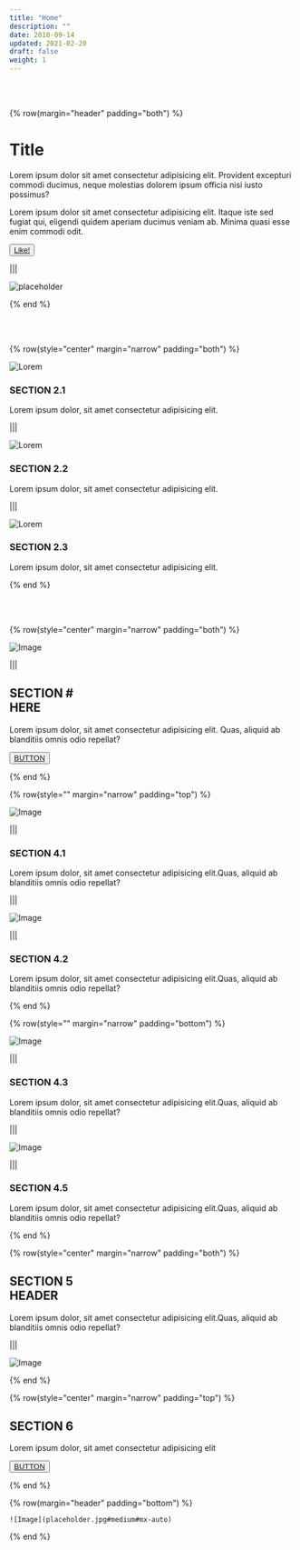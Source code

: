 ```yaml
---
title: "Home"
description: ""
date: 2018-09-14
updated: 2021-02-20
draft: false
weight: 1
---
```



<div class="container mx-auto">

<!-- section 1 (header) -->
<br>

<br>

{% row(margin="header" padding="both") %}


# Title

Lorem ipsum dolor sit amet consectetur adipisicing elit. Provident excepturi commodi ducimus, neque molestias dolorem ipsum officia nisi iusto possimus?

Lorem ipsum dolor sit amet consectetur adipisicing elit. Itaque iste sed fugiat qui, eligendi quidem aperiam ducimus veniam ab. Minima quasi esse enim commodi odit.

<button>[Like!](/)</button>

|||

![placeholder](placeholder.jpg#mx-auto)

{% end %}

<br>
<br>

<!-- section 2  -->

{% row(style="center" margin="narrow" padding="both") %}

![Lorem](placeholder.jpg#medium)

### **SECTION 2.1**

Lorem ipsum dolor, sit amet consectetur adipisicing elit.

|||

![Lorem](placeholder.jpg#medium)

### **SECTION 2.2**

Lorem ipsum dolor, sit amet consectetur adipisicing elit.

|||

![Lorem](placeholder.jpg#medium)

### **SECTION 2.3**

Lorem ipsum dolor, sit amet consectetur adipisicing elit.

{% end %}

<br>
<br>

<!-- section 3 -->

{% row(style="center" margin="narrow" padding="both") %}

![Image](placeholder.jpg)

|||

## SECTION # <br /> HERE

Lorem ipsum dolor, sit amet consectetur adipisicing elit. Quas, aliquid ab blanditiis omnis odio repellat?

<button>[BUTTON](/)</button>

{% end %}

<!-- section 4 -->

{% row(style="" margin="narrow" padding="top") %}

![Image](placeholder.jpg#sm#mx-auto)

|||

### **SECTION 4.1**

Lorem ipsum dolor, sit amet consectetur adipisicing elit.Quas, aliquid ab blanditiis omnis odio repellat?

|||

![Image](placeholder.jpg#sm#mx-auto)

|||

### **SECTION 4.2**

Lorem ipsum dolor, sit amet consectetur adipisicing elit.Quas, aliquid ab blanditiis omnis odio repellat?

{% end %}

<!-- section 4-2-->

{% row(style="" margin="narrow" padding="bottom") %}

![Image](placeholder.jpg#sm#mx-auto)

|||

### **SECTION 4.3**

Lorem ipsum dolor, sit amet consectetur adipisicing elit.Quas, aliquid ab blanditiis omnis odio repellat?

|||

![Image](placeholder.jpg#sm#mx-auto)

|||

### **SECTION 4.5**

Lorem ipsum dolor, sit amet consectetur adipisicing elit.Quas, aliquid ab blanditiis omnis odio repellat?

{% end %}



<!-- section 5 -->

{% row(style="center" margin="narrow" padding="both") %}

## SECTION 5 <br /> HEADER

Lorem ipsum dolor, sit amet consectetur adipisicing elit.Quas, aliquid ab blanditiis omnis odio repellat?

|||

![Image](placeholder.jpg)

{% end %}

<!-- section 6 -->

{% row(style="center" margin="narrow" padding="top") %}

## SECTION 6

Lorem ipsum dolor, sit amet consectetur adipisicing elit

<button>[BUTTON](/)</button>

{% end %}

{% row(margin="header" padding="bottom") %}

    ![Image](placeholder.jpg#medium#mx-auto)

{% end %}

</div>
